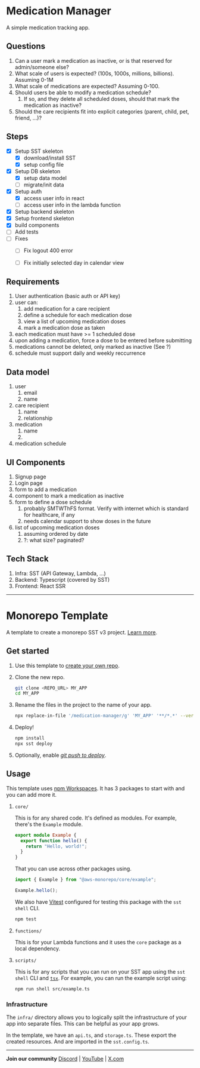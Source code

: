 # Medication Manager
A simple medication tracking app.

## Questions
1. Can a user mark a medication as inactive, or is that reserved for admin/someone else?
1. What scale of users is expected? (100s, 1000s, millions, billions). Assuming 0-1M
1. What scale of medications are expected? Assuming 0-100.
1. Should users be able to modify a medication schedule?
   1. If so, and they delete all scheduled doses, should that mark the medication as inactive?
1. Should the care recipients fit into explicit categories (parent, child, pet, friend, ...)?


## Steps
- [x] Setup SST skeleton
  - [x] download/install SST
  - [x] setup config file
- [x] Setup DB skeleton
  - [x] setup data model
  - [ ] migrate/init data
- [x] Setup auth
  - [x] access user info in react
  - [ ] access user info in the lambda function
- [x] Setup backend skeleton
- [x] Setup frontend skeleton
- [x] build components
- [ ] Add tests
- [ ] Fixes
  - [ ] Fix logout 400 error
  - [ ] Fix initially selected day in calendar view


## Requirements
1. User authentication (basic auth or API key)
1. user can:
   1. add medication for a care recipient
   1. define a schedule for each medication dose
   1. view a list of upcoming medication doses
   1. mark a medication dose as taken
1. each medication must have >= 1 scheduled dose
  1. upon adding a medication, force a dose to be entered before submitting
1. medications cannot be deleted, only marked as inactive (See ?)
1. schedule must support daily and weekly reccurrence

## Data model
1. user
   1. email
   1. name
1. care recipient
   1. name
   1. relationship
1. medication
   1. name
   1. 
1. medication schedule

## UI Components
1. Signup page
1. Login page
1. form to add a medication
1. component to mark a medication as inactive
1. form to define a dose schedule
   1. probably SMTWThFS format. Verify with internet which is standard for healthcare, if any
   1. needs calendar support to show doses in the future
1. list of upcoming medication doses
   1. assuming ordered by date
   1. ?: what size? paginated?

## Tech Stack
1. Infra: SST (API Gateway, Lambda, ...)
1. Backend: Typescript (covered by SST)
1. Frontend: React SSR

--------

# Monorepo Template

A template to create a monorepo SST v3 project. [Learn more](https://sst.dev/docs/set-up-a-monorepo).

## Get started

1. Use this template to [create your own repo](https://docs.github.com/en/repositories/creating-and-managing-repositories/creating-a-repository-from-a-template).

2. Clone the new repo.

   ```bash
   git clone <REPO_URL> MY_APP
   cd MY_APP
   ```

3. Rename the files in the project to the name of your app.

   ```bash
   npx replace-in-file '/medication-manager/g' 'MY_APP' '**/*.*' --verbose
   ```

4. Deploy!

   ```bash
   npm install
   npx sst deploy
   ```

5. Optionally, enable [_git push to deploy_](https://sst.dev/docs/console/#autodeploy).

## Usage

This template uses [npm Workspaces](https://docs.npmjs.com/cli/v8/using-npm/workspaces). It has 3 packages to start with and you can add more it.

1. `core/`

   This is for any shared code. It's defined as modules. For example, there's the `Example` module.

   ```ts
   export module Example {
     export function hello() {
       return "Hello, world!";
     }
   }
   ```

   That you can use across other packages using.

   ```ts
   import { Example } from "@aws-monorepo/core/example";

   Example.hello();
   ```

   We also have [Vitest](https://vitest.dev/) configured for testing this package with the `sst shell` CLI.

   ```bash
   npm test
   ```

2. `functions/`

   This is for your Lambda functions and it uses the `core` package as a local dependency.

3. `scripts/`

    This is for any scripts that you can run on your SST app using the `sst shell` CLI and [`tsx`](https://www.npmjs.com/package/tsx). For example, you can run the example script using:

   ```bash
   npm run shell src/example.ts
   ```

### Infrastructure

The `infra/` directory allows you to logically split the infrastructure of your app into separate files. This can be helpful as your app grows.

In the template, we have an `api.ts`, and `storage.ts`. These export the created resources. And are imported in the `sst.config.ts`.

---

**Join our community** [Discord](https://sst.dev/discord) | [YouTube](https://www.youtube.com/c/sst-dev) | [X.com](https://x.com/SST_dev)
